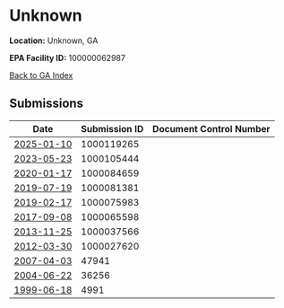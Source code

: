 # Unknown

**Location:** Unknown, GA

**EPA Facility ID:** 100000062987

[Back to GA Index](../../index.md)

## Submissions

| Date | Submission ID | Document Control Number |
|------|--------------|-------------------------|
| [2025-01-10](submissions/1000119265.md) | 1000119265 |  |
| [2023-05-23](submissions/1000105444.md) | 1000105444 |  |
| [2020-01-17](submissions/1000084659.md) | 1000084659 |  |
| [2019-07-19](submissions/1000081381.md) | 1000081381 |  |
| [2019-02-17](submissions/1000075983.md) | 1000075983 |  |
| [2017-09-08](submissions/1000065598.md) | 1000065598 |  |
| [2013-11-25](submissions/1000037566.md) | 1000037566 |  |
| [2012-03-30](submissions/1000027620.md) | 1000027620 |  |
| [2007-04-03](submissions/47941.md) | 47941 |  |
| [2004-06-22](submissions/36256.md) | 36256 |  |
| [1999-06-18](submissions/4991.md) | 4991 |  |
